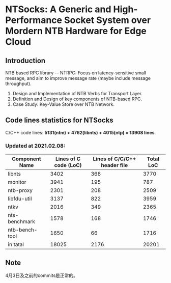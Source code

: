 # NTSocks: A Generic and High-Performance Socket System over Mordern NTB Hardware for Edge Cloud

## Introduction

NTB based RPC library -- NTRPC: Focus on latency-sensitive small message, and aim to improve message rate (maybe include message throughput).
1. Design and Implementation of NTB Verbs for Transport Layer.
2. Definition and Design of key components of NTB-based RPC.
3. Case Study: Key-Value Store over NTB Network.


## Code lines statistics for NTSocks

C/C++ code lines: **5131(ntm) + 4762(libnts) + 4015(ntp) = 13908 lines**.

### **Updated at 2021.02.08:**

Component Name | Lines of C code (LoC) | Lines of C/C/C++ header file | Total LoC 
-|-|-|-
libnts      | 3402 | 368  | 3770
monitor     | 3941 | 195  | 787
ntb-proxy   | 2301 | 208   | 2509
libfdu-util | 3137 | 822   | 3959
ntkv        | 2016 | 349   | 2365
nts-benchmark | 1578 | 168 | 1746
ntb-bench-tool| 1650 | 66  | 1716
in tatal    | 18025 | 2176  | 20201


## Note

4月3日及之前的commits是正常的。

